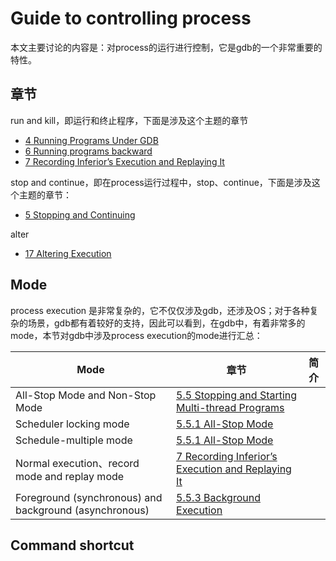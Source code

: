 # Guide to controlling process

本文主要讨论的内容是：对process的运行进行控制，它是gdb的一个非常重要的特性。

## 章节

run and kill，即运行和终止程序，下面是涉及这个主题的章节

- [4 Running Programs Under GDB](https://sourceware.org/gdb/onlinedocs/gdb/Running.html#Running)
- [6 Running programs backward](https://sourceware.org/gdb/onlinedocs/gdb/Reverse-Execution.html#Reverse-Execution)
- [7 Recording Inferior’s Execution and Replaying It](https://sourceware.org/gdb/onlinedocs/gdb/Process-Record-and-Replay.html#Process-Record-and-Replay)

stop and continue，即在process运行过程中，stop、continue，下面是涉及这个主题的章节：

- [5 Stopping and Continuing](https://sourceware.org/gdb/onlinedocs/gdb/Stopping.html#Stopping)

alter

- [17 Altering Execution](https://sourceware.org/gdb/onlinedocs/gdb/Altering.html#Altering)





## Mode

process execution 是非常复杂的，它不仅仅涉及gdb，还涉及OS；对于各种复杂的场景，gdb都有着较好的支持，因此可以看到，在gdb中，有着非常多的mode，本节对gdb中涉及process execution的mode进行汇总：

| Mode                                                   | 章节                                                         | 简介 |
| ------------------------------------------------------ | ------------------------------------------------------------ | ---- |
| All-Stop Mode and Non-Stop Mode                        | [5.5 Stopping and Starting Multi-thread Programs](https://sourceware.org/gdb/onlinedocs/gdb/Thread-Stops.html#Thread-Stops) |      |
| Scheduler locking mode                                 | [5.5.1 All-Stop Mode](https://sourceware.org/gdb/onlinedocs/gdb/All_002dStop-Mode.html#All_002dStop-Mode) |      |
| Schedule-multiple mode                                 | [5.5.1 All-Stop Mode](https://sourceware.org/gdb/onlinedocs/gdb/All_002dStop-Mode.html#All_002dStop-Mode) |      |
| Normal execution、record mode and replay mode          | [7 Recording Inferior’s Execution and Replaying It](https://sourceware.org/gdb/onlinedocs/gdb/Process-Record-and-Replay.html#Process-Record-and-Replay) |      |
| Foreground (synchronous) and background (asynchronous) | [5.5.3 Background Execution](https://sourceware.org/gdb/onlinedocs/gdb/Background-Execution.html#Background-Execution) |      |



## Command shortcut

